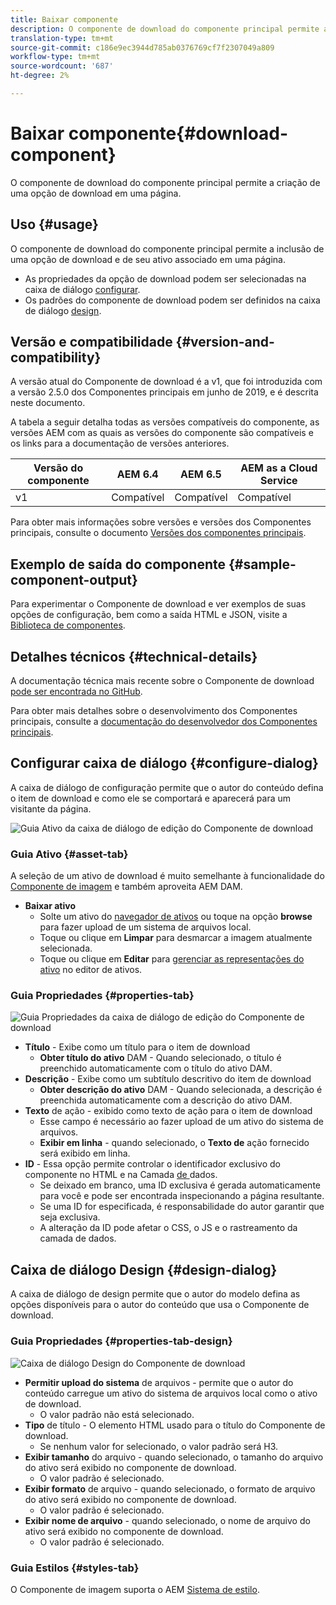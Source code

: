 ```yaml
---
title: Baixar componente
description: O componente de download do componente principal permite a criação de uma opção de download em uma página.
translation-type: tm+mt
source-git-commit: c186e9ec3944d785ab0376769cf7f2307049a809
workflow-type: tm+mt
source-wordcount: '687'
ht-degree: 2%

---
```



# Baixar componente{#download-component}

O componente de download do componente principal permite a criação de uma opção de download em uma página.

## Uso {#usage}

O componente de download do componente principal permite a inclusão de uma opção de download e de seu ativo associado em uma página.

* As propriedades da opção de download podem ser selecionadas na caixa de diálogo [configurar](#configure-dialog).
* Os padrões do componente de download podem ser definidos na caixa de diálogo [design](#design-dialog).

## Versão e compatibilidade {#version-and-compatibility}

A versão atual do Componente de download é a v1, que foi introduzida com a versão 2.5.0 dos Componentes principais em junho de 2019, e é descrita neste documento.

A tabela a seguir detalha todas as versões compatíveis do componente, as versões AEM com as quais as versões do componente são compatíveis e os links para a documentação de versões anteriores.

| Versão do componente | AEM 6.4 | AEM 6.5 | AEM as a Cloud Service |
|--- |--- |---|---|
| v1 | Compatível | Compatível | Compatível |

Para obter mais informações sobre versões e versões dos Componentes principais, consulte o documento [Versões dos componentes principais](/help/versions.md).

## Exemplo de saída do componente {#sample-component-output}

Para experimentar o Componente de download e ver exemplos de suas opções de configuração, bem como a saída HTML e JSON, visite a [Biblioteca de componentes](https://adobe.com/go/aem_cmp_library_download).

## Detalhes técnicos {#technical-details}

A documentação técnica mais recente sobre o Componente de download [pode ser encontrada no GitHub](https://adobe.com/go/aem_cmp_tech_download_v1).

Para obter mais detalhes sobre o desenvolvimento dos Componentes principais, consulte a [documentação do desenvolvedor dos Componentes principais](/help/developing/overview.md).

## Configurar caixa de diálogo {#configure-dialog}

A caixa de diálogo de configuração permite que o autor do conteúdo defina o item de download e como ele se comportará e aparecerá para um visitante da página.

![Guia Ativo da caixa de diálogo de edição do Componente de download](/help/assets/download-edit-asset.png)

### Guia Ativo {#asset-tab}

A seleção de um ativo de download é muito semelhante à funcionalidade do [Componente de imagem](image.md) e também aproveita AEM DAM.

* **Baixar ativo**
   * Solte um ativo do [navegador de ativos](https://docs.adobe.com/content/help/en/experience-manager-cloud-service/sites/authoring/fundamentals/environment-tools.html) ou toque na opção **browse** para fazer upload de um sistema de arquivos local.
   * Toque ou clique em **Limpar** para desmarcar a imagem atualmente selecionada.
   * Toque ou clique em **Editar** para [gerenciar as representações do ativo](https://docs.adobe.com/content/help/en/experience-manager-cloud-service/assets/manage/manage-digital-assets.html) no editor de ativos.

### Guia Propriedades {#properties-tab}

![Guia Propriedades da caixa de diálogo de edição do Componente de download](/help/assets/download-edit-properties.png)

* **Título**  - Exibe como um título para o item de download
   * **Obter título do ativo**  DAM - Quando selecionado, o título é preenchido automaticamente com o título do ativo DAM.
* **Descrição**  - Exibe como um subtítulo descritivo do item de download
   * **Obter descrição do ativo**  DAM - Quando selecionada, a descrição é preenchida automaticamente com a descrição do ativo DAM.
* **Texto**  de ação - exibido como texto de ação para o item de download
   * Esse campo é necessário ao fazer upload de um ativo do sistema de arquivos.
   * **Exibir em linha**  - quando selecionado, o  **Texto de** ação fornecido será exibido em linha.
* **ID**  - Essa opção permite controlar o identificador exclusivo do componente no HTML e na Camada [ de ](/help/developing/data-layer/overview.md)dados.
   * Se deixado em branco, uma ID exclusiva é gerada automaticamente para você e pode ser encontrada inspecionando a página resultante.
   * Se uma ID for especificada, é responsabilidade do autor garantir que seja exclusiva.
   * A alteração da ID pode afetar o CSS, o JS e o rastreamento da camada de dados.

## Caixa de diálogo Design {#design-dialog}

A caixa de diálogo de design permite que o autor do modelo defina as opções disponíveis para o autor do conteúdo que usa o Componente de download.

### Guia Propriedades {#properties-tab-design}

![Caixa de diálogo Design do Componente de download](/help/assets/download-design.png)

* **Permitir upload do sistema**  de arquivos - permite que o autor do conteúdo carregue um ativo do sistema de arquivos local como o ativo de download.
   * O valor padrão não está selecionado.
* **Tipo**  de título - O elemento HTML usado para o título do Componente de download.
   * Se nenhum valor for selecionado, o valor padrão será H3.
* **Exibir tamanho**  do arquivo - quando selecionado, o tamanho do arquivo do ativo será exibido no componente de download.
   * O valor padrão é selecionado.
* **Exibir formato**  de arquivo - quando selecionado, o formato de arquivo do ativo será exibido no componente de download.
   * O valor padrão é selecionado.
* **Exibir nome de arquivo**  - quando selecionado, o nome de arquivo do ativo será exibido no componente de download.
   * O valor padrão é selecionado.

### Guia Estilos {#styles-tab}

O Componente de imagem suporta o AEM [Sistema de estilo](/help/get-started/authoring.md#component-styling).
